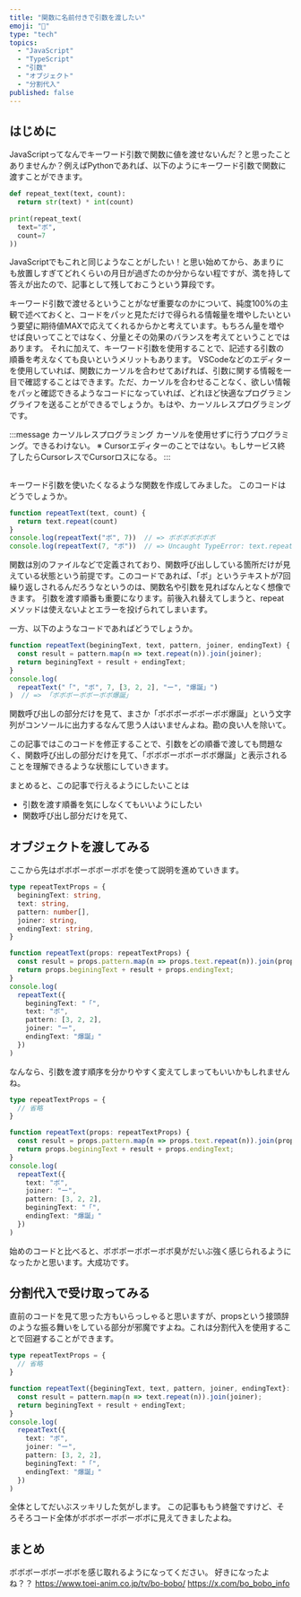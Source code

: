 ```yaml
---
title: "関数に名前付きで引数を渡したい"
emoji: "💂"
type: "tech"
topics:
  - "JavaScript"
  - "TypeScript"
  - "引数"
  - "オブジェクト"
  - "分割代入"
published: false
---
```


## はじめに

JavaScriptってなんでキーワード引数で関数に値を渡せないんだ？と思ったことありませんか？例えばPythonであれば、以下のようにキーワード引数で関数に渡すことができます。

```python
def repeat_text(text, count):
  return str(text) * int(count)
  
print(repeat_text(
  text="ボ",
  count=7
))
```

JavaScriptでもこれと同じようなことがしたい！と思い始めてから、あまりにも放置しすぎてどれくらいの月日が過ぎたのか分からない程ですが、満を持して答えが出たので、記事として残しておこうという算段です。

キーワード引数で渡せるということがなぜ重要なのかについて、純度100%の主観で述べておくと、コードをパッと見ただけで得られる情報量を増やしたいという要望に期待値MAXで応えてくれるからかと考えています。もちろん量を増やせば良いってことではなく、分量とその効果のバランスを考えてということではあります。
それに加えて、キーワード引数を使用することで、記述する引数の順番を考えなくても良いというメリットもあります。
VSCodeなどのエディターを使用していれば、関数にカーソルを合わせてあげれば、引数に関する情報を一目で確認することはできます。ただ、カーソルを合わせることなく、欲しい情報をパッと確認できるようなコードになっていれば、どれほど快適なプログラミングライフを送ることができるでしょうか。もはや、カーソルレスプログラミングです。

:::message
カーソルレスプログラミング
カーソルを使用せずに行うプログラミング。できるわけない。
※ Cursorエディターのことではない。もしサービス終了したらCursorレスでCursorロスになる。
:::

## 

キーワード引数を使いたくなるような関数を作成してみました。
このコードはどうでしょうか。

```typescript
function repeatText(text, count) {
  return text.repeat(count)
}
console.log(repeatText("ボ", 7))  // => ボボボボボボボ
console.log(repeatText(7, "ボ"))  // => Uncaught TypeError: text.repeat is not a function
```

関数は別のファイルなどで定義されており、関数呼び出ししている箇所だけが見えている状態という前提です。このコードであれば、「ボ」というテキストが7回繰り返しされるんだろうなというのは、関数名や引数を見ればなんとなく想像できます。
引数を渡す順番も重要になります。前後入れ替えてしまうと、repeatメソッドは使えないよとエラーを投げられてしまいます。

一方、以下のようなコードであればどうでしょうか。

```typescript
function repeatText(beginingText, text, pattern, joiner, endingText) {
  const result = pattern.map(n => text.repeat(n)).join(joiner);
  return beginingText + result + endingText;
}
console.log(
  repeatText("「", "ボ", 7, [3, 2, 2], "ー", "爆誕」")
)  // => 「ボボボーボボーボボ爆誕」
```

関数呼び出しの部分だけを見て、まさか「ボボボーボボーボボ爆誕」という文字列がコンソールに出力するなんて思う人はいませんよね。勘の良い人を除いて。

この記事ではこのコードを修正することで、引数をどの順番で渡しても問題なく、関数呼び出しの部分だけを見て、「ボボボーボボーボボ爆誕」と表示されることを理解できるような状態にしていきます。

まとめると、この記事で行えるようにしたいことは

- 引数を渡す順番を気にしなくてもいいようにしたい
- 関数呼び出し部分だけを見て、

## オブジェクトを渡してみる

ここから先はボボボーボボーボボを使って説明を進めていきます。

```typescript
type repeatTextProps = {
  beginingText: string,
  text: string,
  pattern: number[],
  joiner: string,
  endingText: string,
}

function repeatText(props: repeatTextProps) {
  const result = props.pattern.map(n => props.text.repeat(n)).join(props.joiner);
  return props.beginingText + result + props.endingText;
}
console.log(
  repeatText({
    beginingText: "「",
    text: "ボ",
    pattern: [3, 2, 2],
    joiner: "ー",
    endingText: "爆誕」"
  })
)
```

なんなら、引数を渡す順序を分かりやすく変えてしまってもいいかもしれませんね。

```typescript
type repeatTextProps = {
  // 省略
}

function repeatText(props: repeatTextProps) {
  const result = props.pattern.map(n => props.text.repeat(n)).join(props.joiner);
  return props.beginingText + result + props.endingText;
}
console.log(
  repeatText({
    text: "ボ",
    joiner: "ー",
    pattern: [3, 2, 2],
    beginingText: "「",
    endingText: "爆誕」"
  })
)
```

始めのコードと比べると、ボボボーボボーボボ臭がだいぶ強く感じられるようになったかと思います。大成功です。

## 分割代入で受け取ってみる

直前のコードを見て思った方もいらっしゃると思いますが、propsという接頭辞のような振る舞いをしている部分が邪魔ですよね。これは分割代入を使用することで回避することができます。

```typescript
type repeatTextProps = {
  // 省略
}

function repeatText({beginingText, text, pattern, joiner, endingText}: repeatTextProps) {
  const result = pattern.map(n => text.repeat(n)).join(joiner);
  return beginingText + result + endingText;
}
console.log(
  repeatText({
    text: "ボ",
    joiner: "ー",
    pattern: [3, 2, 2],
    beginingText: "「",
    endingText: "爆誕」"
  })
)
```

全体としてだいぶスッキリした気がします。
この記事ももう終盤ですけど、そろそろコード全体がボボボーボボーボボに見えてきましたよね。

## まとめ

ボボボーボボーボボを感じ取れるようになってください。
好きになったよね？？
https://www.toei-anim.co.jp/tv/bo-bobo/
https://x.com/bo_bobo_info
